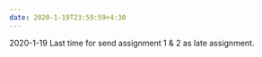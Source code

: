 ```yaml
---
date: 2020-1-19T23:59:59+4:30
---
```

2020-1-19 Last time for send assignment 1 & 2 as late assignment. 
